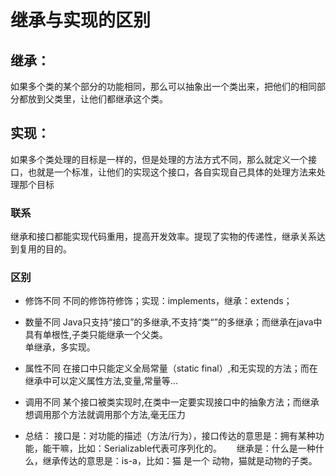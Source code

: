 # 继承与实现的区别
## 继承：
如果多个类的某个部分的功能相同，那么可以抽象出一个类出来，把他们的相同部分都放到父类里，让他们都继承这个类。

## 实现：
如果多个类处理的目标是一样的，但是处理的方法方式不同，那么就定义一个接口，也就是一个标准，让他们的实现这个接口，各自实现自己具体的处理方法来处理那个目标

### 联系
继承和接口都能实现代码重用，提高开发效率。提现了实物的传递性，继承关系达到复用的目的。

### 区别
- 修饰不同
不同的修饰符修饰；实现：implements，继承：extends；
- 数量不同
Java只支持“接口”的多继承,不支持“类“”的多继承；而继承在java中具有单根性,子类只能继承一个父类。  
单继承，多实现。

- 属性不同
在接口中只能定义全局常量（static final）,和无实现的方法；而在继承中可以定义属性方法,变量,常量等...
- 调用不同
某个接口被类实现时,在类中一定要实现接口中的抽象方法；而继承想调用那个方法就调用那个方法,毫无压力
- 总结：
接口是：对功能的描述（方法/行为），接口传达的意思是：拥有某种功能，能干嘛，比如：Serializable代表可序列化的。     
继承是：什么是一种什么，继承传达的意思是：is-a，比如：猫 是一个 动物，猫就是动物的子类。
